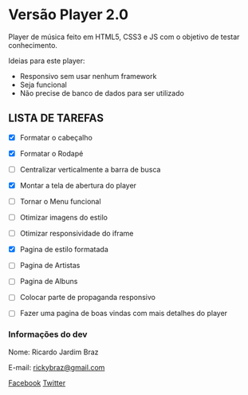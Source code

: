 # Versão Player 2.0

Player de música feito em HTML5, CSS3 e JS com o objetivo de testar conhecimento.


Ideias para este player:
* Responsivo sem usar nenhum framework
* Seja funcional
* Não precise de banco de dados para ser utilizado

## LISTA DE TAREFAS
- [x] Formatar o cabeçalho
- [x] Formatar o Rodapé
- [ ] Centralizar verticalmente a barra de busca
- [x] Montar a tela de abertura do player
- [ ] Tornar o Menu funcional
- [ ] Otimizar imagens do estilo
- [ ] Otimizar responsividade do iframe
- [x] Pagina de estilo formatada
- [ ] Pagina de Artistas
- [ ] Pagina de Albuns
- [ ] Colocar parte de propaganda responsivo
- [ ] Fazer uma pagina de boas vindas com mais detalhes do player


### Informações do dev ###
Nome: Ricardo Jardim Braz

E-mail: rickybraz@gmail.com

[Facebook](https://www.facebook.com/ricardo.braz.9/)
[Twitter](https://twitter.com/poseidon_sc/)
